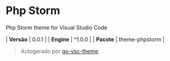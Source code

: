 # Php Storm

Php Storm theme for Visual Studio Code

| **Versão** | 0.0.1 |
| **Engine** | ^1.0.0 |
| **Pacote** | theme-phpstorm |

> Autogerado por [go-vsc-theme](https://github.com/natalbu/go-vsc-theme).
